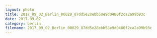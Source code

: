 ```yaml
---
layout: photo
title: 2017_09_02_Berlin_00029_87dd5e28ebb58e9d0480f2ca2a99b93c
date: 2017-09-02
category: berlin
filename: 2017_09_02_Berlin_00029_87dd5e28ebb58e9d0480f2ca2a99b93c
---
```

